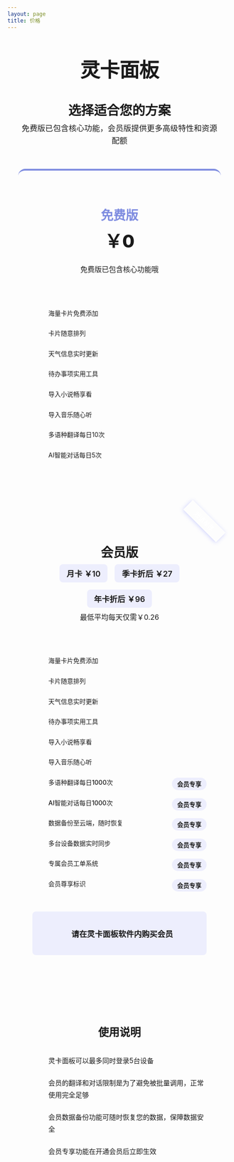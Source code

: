 ```yaml
---
layout: page
title: 价格
---
```


<div class="pricing-container">
    <div class="header">
        <h1 class="software-title">灵卡面板</h1>
        <h2>选择适合您的方案</h2>
        <p>免费版已包含核心功能，会员版提供更多高级特性和资源配额</p>
    </div>
    <div class="plans-comparison">
        <!-- 免费方案 -->
        <div class="plan-card free-plan">
            <div class="plan-header">
                <h3 class="plan-name">免费版</h3>
                <div class="price-tag">￥0</div>
                <p class="price-description">免费版已包含核心功能哦</p>
            </div>
            <div class="features-list">
                <div class="feature-item">
                    <i class="fas fa-check-circle"></i>
                    <span>海量卡片免费添加</span>
                </div>
                <div class="feature-item">
                    <i class="fas fa-check-circle"></i>
                    <span>卡片随意排列</span>
                </div>
                <div class="feature-item">
                    <i class="fas fa-check-circle"></i>
                    <span>天气信息实时更新</span>
                </div>
                <div class="feature-item">
                    <i class="fas fa-check-circle"></i>
                    <span>待办事项实用工具</span>
                </div>
                <div class="feature-item">
                    <i class="fas fa-check-circle"></i>
                    <span>导入小说畅享看</span>
                </div>
                <div class="feature-item">
                    <i class="fas fa-check-circle"></i>
                    <span>导入音乐随心听</span>
                </div>
                <div class="feature-item">
                    <i class="fas fa-check-circle"></i>
                    <span>多语种翻译每日10次</span>
                </div>
                <div class="feature-item">
                    <i class="fas fa-check-circle"></i>
                    <span>AI智能对话每日5次</span>
                </div>
            </div>
        </div>
        <!-- 会员方案 -->
        <div class="plan-card premium-plan">
            <div class="premium-badge">超值推荐</div>
            <div class="plan-header">
                <h3 class="plan-name">会员版</h3>
                <div class="price-options">
                    <div class="price-option">月卡 ￥10</div>
                    <div class="price-option">季卡折后 ￥27</div>
                    <div class="price-option">年卡折后 ￥96</div>
                </div>
                <p class="price-description">最低平均每天仅需￥0.26</p>
            </div>
            <div class="features-list">
                <div class="feature-item">
                    <i class="fas fa-check-circle"></i>
                    <span>海量卡片免费添加</span>
                </div>
                <div class="feature-item">
                    <i class="fas fa-check-circle"></i>
                    <span>卡片随意排列</span>
                </div>
                <div class="feature-item">
                    <i class="fas fa-check-circle"></i>
                    <span>天气信息实时更新</span>
                </div>
                <div class="feature-item">
                    <i class="fas fa-check-circle"></i>
                    <span>待办事项实用工具</span>
                </div>
                <div class="feature-item">
                    <i class="fas fa-check-circle"></i>
                    <span>导入小说畅享看</span>
                </div>
                <div class="feature-item">
                    <i class="fas fa-check-circle"></i>
                    <span>导入音乐随心听</span>
                </div>
                <div class="feature-item premium-feature">
                    <i class="fas fa-star"></i>
                    <span>多语种翻译每日1000次</span>
                    <span class="feature-tag">会员专享</span>
                </div>
                <div class="feature-item premium-feature">
                    <i class="fas fa-star"></i>
                    <span>AI智能对话每日1000次</span>
                    <span class="feature-tag">会员专享</span>
                </div>
                <div class="feature-item premium-feature">
                    <i class="fas fa-star"></i>
                    <span>数据备份至云端，随时恢复</span>
                    <span class="feature-tag">会员专享</span>
                </div>
                <div class="feature-item premium-feature">
                    <i class="fas fa-star"></i>
                    <span>多台设备数据实时同步</span>
                    <span class="feature-tag">会员专享</span>
                </div>
                <div class="feature-item premium-feature">
                    <i class="fas fa-star"></i>
                    <span>专属会员工单系统</span>
                    <span class="feature-tag">会员专享</span>
                </div>
                <div class="feature-item premium-feature">
                    <i class="fas fa-star"></i>
                    <span>会员尊享标识</span>
                    <span class="feature-tag">会员专享</span>
                </div>
            </div>
            <div class="purchase-hint">
                <i class="fas fa-shopping-cart"></i>
                <p>请在灵卡面板软件内购买会员</p>
            </div>
        </div>
    </div>
    <div class="notes-section">
        <h3>使用说明</h3>
        <div class="notes-content">
            <div class="note-item">
                <i class="fas fa-info-circle"></i>
                <span>灵卡面板可以最多同时登录5台设备</span>
            </div>
            <div class="note-item">
                <i class="fas fa-info-circle"></i>
                <span>会员的翻译和对话限制是为了避免被批量调用，正常使用完全足够</span>
            </div>
            <div class="note-item">
                <i class="fas fa-info-circle"></i>
                <span>会员数据备份功能可随时恢复您的数据，保障数据安全</span>
            </div>
            <div class="note-item">
                <i class="fas fa-info-circle"></i>
                <span>会员专享功能在开通会员后立即生效</span>
            </div>
        </div>
    </div>
</div>

<style>
    /* 基础样式 - 同时适配浅色和深色模式 */
    .pricing-container {
        max-width: 1200px;
        margin: 2rem auto;
        padding: 0 1.5rem;
        font-family: -apple-system, BlinkMacSystemFont, 'Segoe UI', Roboto, Oxygen,
            Ubuntu, Cantarell, 'Open Sans', 'Helvetica Neue', sans-serif;
    }

    /* 软件标题样式 */
    .software-title {
        font-size: 2.8rem;
        font-weight: 700;
        color: var(--vp-c-text-1);
        margin-bottom: 0.5rem;
        letter-spacing: -0.5px;
        line-height: 1.2;
        text-align: center;
    }

    .header {
        text-align: center;
        margin-bottom: 3rem;
    }

    .header h2 {
        font-size: 1.8rem;
        font-weight: 600;
        color: var(--vp-c-text-1);
        margin-bottom: 0.5rem;
    }

    .header p {
        font-size: 1.1rem;
        color: var(--vp-c-text-2);
        max-width: 600px;
        margin: 0 auto;
        line-height: 1.6;
    }

    .plans-comparison {
        display: flex;
        gap: 2rem;
        margin-bottom: 3rem;
        flex-wrap: wrap;
        justify-content: center;
    }

    .plan-card {
        background: var(--vp-c-bg-soft);
        border-radius: 16px;
        padding: 2.5rem 2rem;
        border: 1px solid var(--vp-c-divider);
        box-shadow: var(--vp-shadow-1);
        transition: all 0.3s ease;
        flex: 1;
        min-width: 300px;
        max-width: 500px;
        display: flex;
        flex-direction: column;
        position: relative;
    }

    .plan-card:hover {
        transform: translateY(-5px);
        box-shadow: var(--vp-shadow-2);
    }

    .free-plan {
        border-top: 4px solid #7e8ce0;
    }

    .premium-plan {
        border-top: 4px solid var(--vp-c-brand);
    }

    .premium-badge {
        position: absolute;
        top: 15px;
        right: -15px;
        background: var(--vp-c-brand);
        color: white;
        padding: 5px 25px;
        transform: rotate(45deg);
        font-size: 0.85rem;
        font-weight: 600;
        text-align: center;
        box-shadow: 0 2px 10px rgba(100, 108, 255, 0.3);
    }

    .plan-header {
        margin-bottom: 1.5rem;
        text-align: center;
    }

    .plan-name {
        font-size: 1.75rem;
        font-weight: 700;
        margin-bottom: 0.5rem;
    }

    .free-plan .plan-name {
        color: #7e8ce0;
    }

    .premium-plan .plan-name {
        color: var(--vp-c-brand);
    }

    .price-tag {
        font-size: 2.5rem;
        font-weight: 800;
        margin-bottom: 1.5rem;
    }

    .price-options {
        display: flex;
        justify-content: center;
        gap: 1rem;
        margin-bottom: 0.5rem;
        flex-wrap: wrap;
    }

    .price-option {
        background: rgba(100, 108, 255, 0.1);
        padding: 0.5rem 1rem;
        border-radius: 8px;
        font-weight: 600;
        color: var(--vp-c-brand);
        font-size: 1.1rem;
    }

    .price-description {
        color: var(--vp-c-text-2);
        font-size: 1rem;
        margin-top: 0.5rem;
    }

    .features-list {
        margin: 1.5rem 0;
        flex-grow: 1;
    }

    .feature-item {
        padding: 0.8rem 0;
        display: flex;
        align-items: flex-start;
        gap: 12px;
        border-bottom: 1px solid var(--vp-c-divider);
        position: relative;
    }

    .feature-item:last-child {
        border-bottom: none;
    }

    .feature-item i {
        min-width: 24px;
        text-align: center;
        margin-top: 3px;
    }

    .feature-item i.fa-check-circle {
        color: var(--vp-c-brand);
    }

    /*.free-plan .feature-item i.fa-check-circle {*/
    /*    color: #7e8ce0;*/
    /*}*/

    .feature-item i.fa-star {
        color: #ffc107;
    }

    .feature-tag {
        background: rgba(100, 108, 255, 0.1);
        color: var(--vp-c-brand);
        padding: 0.25rem 0.75rem;
        border-radius: 20px;
        font-size: 0.85rem;
        font-weight: 600;
        margin-left: 8px;
        position: absolute;
        right: 0;
    }

    .premium-feature {
        color: var(--vp-c-brand);
        font-weight: 500;
    }

    .purchase-hint {
        background: rgba(100, 108, 255, 0.1);
        padding: 1.2rem;
        border-radius: 8px;
        margin-top: 1rem;
        text-align: center;
        display: flex;
        align-items: center;
        justify-content: center;
        gap: 12px;
        font-weight: 600;
        color: var(--vp-c-brand);
        font-size: 1.1rem;
        border-left: 4px solid var(--vp-c-brand);
    }

    .purchase-hint i {
        font-size: 1.3rem;
    }

    .notes-section {
        background: var(--vp-c-bg-soft);
        border-radius: 12px;
        padding: 2rem;
        max-width: 800px;
        margin: 0 auto;
        border: 1px solid var(--vp-c-divider);
    }

    .notes-section h3 {
        font-size: 1.5rem;
        margin-bottom: 1.5rem;
        color: var(--vp-c-text-1);
        text-align: center;
    }

    .notes-content {
        font-size: 0.95rem;
        color: var(--vp-c-text-2);
        line-height: 1.8;
    }

    .note-item {
        padding: 0.7rem 0;
        display: flex;
        align-items: flex-start;
        gap: 12px;
    }

    .note-item i {
        color: var(--vp-c-brand);
        min-width: 24px;
        text-align: center;
        margin-top: 4px;
    }

    /* 响应式设计 */
    @media (max-width: 768px) {
        .plans-comparison {
            flex-direction: column;
            align-items: center;
        }

        .plan-card {
            width: 100%;
            max-width: 100%;
        }

        .software-title {
            font-size: 2.2rem;
        }

        .header h2 {
            font-size: 1.5rem;
        }

        .premium-badge {
            right: -20px;
            font-size: 0.75rem;
            padding: 4px 20px;
        }
    }

    /* 深色模式调整 */
    .dark .plan-card {
        box-shadow: var(--vp-shadow-2);
    }

    .dark .purchase-hint {
        background: rgba(100, 108, 255, 0.15);
    }

    .dark .feature-tag {
        background: rgba(100, 108, 255, 0.2);
    }
</style>